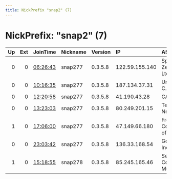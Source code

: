 ```yaml
---
title: NickPrefix "snap2" (7)
---
```


# NickPrefix: "snap2" (7)

|   Up |   Ext | JoinTime                                                                                            | Nickname   | Version   | IP             | AS                                       | CC   |   ORp |   Dirp | OS    | Contact   |   eFamMembers |
|-----:|------:|:----------------------------------------------------------------------------------------------------|:-----------|:----------|:---------------|:-----------------------------------------|:-----|------:|-------:|:------|:----------|--------------:|
|    0 |     0 | [06:26:43](https://metrics.torproject.org/rs.html#details/730945A3489592211DACFE471FFDAC2F53275D66) | snap277    | 0.3.5.8   | 122.59.155.140 | Spark New Zealand Trading Ltd.           | nz   | 34355 |      0 | Linux | None      |             1 |
|    0 |     0 | [10:16:35](https://metrics.torproject.org/rs.html#details/0B076244DA18D3275CD6795980E00D880920591D) | snap277    | 0.3.5.8   | 187.134.37.31  | Uninet S.A. de C.V.                      | mx   | 33679 |      0 | Linux | None      |             1 |
|    0 |     0 | [12:20:58](https://metrics.torproject.org/rs.html#details/F962366FA07F069A7C739DD06BCA9232685795A7) | snap277    | 0.3.5.8   | 41.190.43.28   | CABS                                     | zw   | 40681 |      0 | Linux | None      |             1 |
|    0 |     0 | [13:23:03](https://metrics.torproject.org/rs.html#details/0F6DC208F7A3510940E71957F824926340355876) | snap277    | 0.3.5.8   | 80.249.201.15  | Technology &amp; Networks LLC            | ru   | 46589 |      0 | Linux | None      |             1 |
|    1 |     0 | [17:06:00](https://metrics.torproject.org/rs.html#details/988A20AB71B20CFE50B31600C81A0B12C14935F5) | snap277    | 0.3.5.8   | 47.149.66.180  | Frontier Communications of America, Inc. | us   | 43079 |      0 | Linux | None      |             1 |
|    0 |     0 | [23:03:42](https://metrics.torproject.org/rs.html#details/F73D53B57D540E7C1EB49C03D3FE210FCD56B09F) | snap277    | 0.3.5.8   | 136.33.168.54  | Google Fiber Inc.                        | us   | 41057 |      0 | Linux | None      |             1 |
|    1 |     0 | [15:18:55](https://metrics.torproject.org/rs.html#details/41C2AEF90D1FEB1F764041D361DCCBC492DD9DCF) | snap278    | 0.3.5.8   | 85.245.165.46  | Servicos De Comunicacoes E Multimedia S. | pt   | 33947 |      0 | Linux | None      |             1 |
